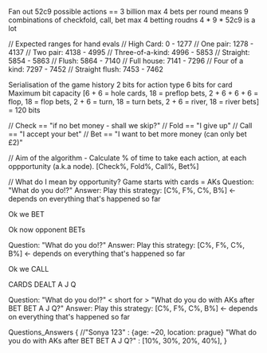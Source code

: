 Fan out
52c9 possible actions == 3 billion
max 4 bets per round means 9 combinations of checkfold, call, bet
max 4 betting roudns
4 * 9 * 52c9 is a lot

// Expected ranges for hand evals
// High Card:              0 - 1277
// One pair:            1278 - 4137
// Two pair:            4138 - 4995
// Three-of-a-kind:     4996 - 5853
// Straight:            5854 - 5863
// Flush:               5864 - 7140
// Full house:          7141 - 7296
// Four of a kind:      7297 - 7452
// Straight flush:      7453 - 7462

Serialisation of the game history
2 bits for action type
6 bits for card
Maximum bit capacity
[6 + 6 = hole cards, 18 = preflop bets, 2 + 6 + 6 + 6 = flop, 18 = flop bets, 2 + 6 = turn, 18 = turn bets, 2 + 6 = river, 18 = river bets] = 120 bits

// Check == "if no bet money - shall we skip?"
// Fold == "I give up"
// Call == "I accept your bet"
// Bet == "I want to bet more money (can only bet £2)"

// Aim of the algorithm - Calculate % of time to take each action, at each oppportunity (a.k.a node).
[Check%, Fold%, Call%, Bet%]

// What do I mean by opportunity?
Game starts with cards = AKs
Question: "What do you do!?"
Answer: Play this strategy: [C%, F%, C%, B%] <- depends on everything that's happened so far

Ok we BET

Ok now opponent BETs

Question: "What do you do!?"
Answer: Play this strategy: [C%, F%, C%, B%] <- depends on everything that's happened so far

Ok we CALL

CARDS DEALT
A J Q

Question: "What do you do!?" < short for > "What do you do with AKs after BET BET A J Q?"
Answer: Play this strategy: [C%, F%, C%, B%] <- depends on everything that's happened so far

Questions_Answers {
    //"Sonya 123" : {age: ~20, location: prague}
    "What do you do with AKs after BET BET A J Q?" : [10%, 30%, 20%, 40%],
}
